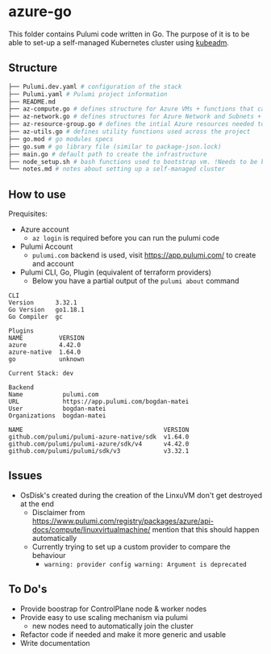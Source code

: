 # azure-go

This folder contains Pulumi code written in Go. The purpose of it is to be able to set-up a self-managed Kubernetes cluster using [kubeadm](https://kubernetes.io/docs/setup/production-environment/tools/kubeadm/create-cluster-kubeadm/).

## Structure

```bash
├── Pulumi.dev.yaml # configuration of the stack
├── Pulumi.yaml # Pulumi project information
├── README.md
├── az-compute.go # defines structure for Azure VMs + functions that can be used for that type
├── az-network.go # defines structures for Azure Network and Subnets + functions that can be used for these types
├── az-resource-group.go # defines the intial Azure resources needed to create resource (Resources Group, Storage Account)
├── az-utils.go # defines utility functions used across the project
├── go.mod # go modules specs
├── go.sum # go library file (similar to package-json.lock)
├── main.go # default path to create the infrastructure
├── node_setup.sh # bash functions used to bootstrap vm. !Needs to be broken and used inside the custom data of the VM's!
└── notes.md # notes about setting up a self-managed cluster
```

## How to use

Prequisites:
- Azure account
  - `az login` is required before you can run the pulumi code
- Pulumi Account
  - `pulumi.com` backend is used, visit https://app.pulumi.com/ to create and account
- Pulumi CLI, Go, Plugin (equivalent of terraform providers)
  - Below you have a partial output of the `pulumi about` command
```
CLI          
Version      3.32.1
Go Version   go1.18.1
Go Compiler  gc

Plugins
NAME          VERSION
azure         4.42.0
azure-native  1.64.0
go            unknown

Current Stack: dev

Backend        
Name           pulumi.com
URL            https://app.pulumi.com/bogdan-matei
User           bogdan-matei
Organizations  bogdan-matei

NAME                                       VERSION
github.com/pulumi/pulumi-azure-native/sdk  v1.64.0
github.com/pulumi/pulumi-azure/sdk/v4      v4.42.0
github.com/pulumi/pulumi/sdk/v3            v3.32.1
```

## Issues

- OsDisk's created during the creation of the LinxuVM don't get destroyed at the end
  - Disclaimer from https://www.pulumi.com/registry/packages/azure/api-docs/compute/linuxvirtualmachine/ mention that this should happen automatically
  - Currently trying to set up a custom provider to compare the behaviour
    - `warning: provider config warning: Argument is deprecated`

## To Do's

- Provide boostrap for ControlPlane node & worker nodes
- Provide easy to use scaling mechanism via pulumi
  - new nodes need to automatically join the cluster
- Refactor code if needed and make it more generic and usable
- Write documentation